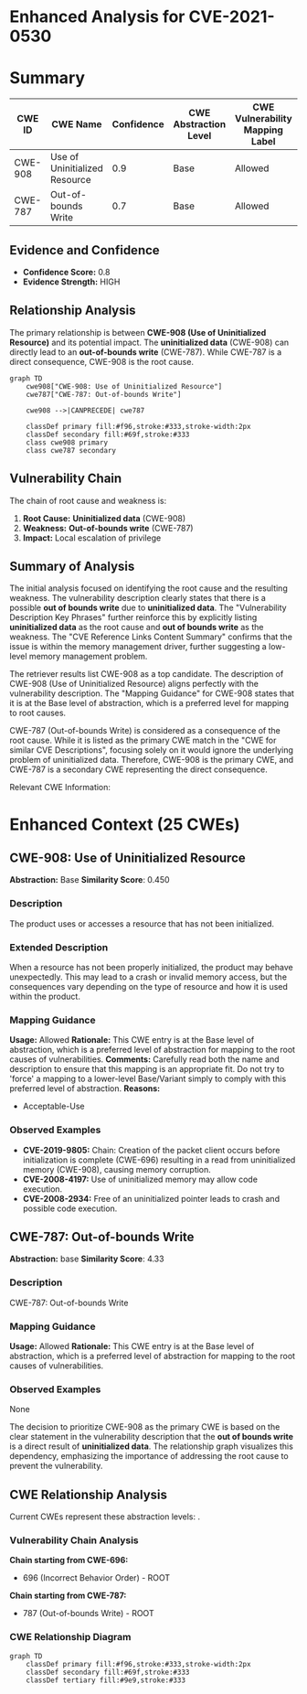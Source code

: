 # Enhanced Analysis for CVE-2021-0530

# Summary
| CWE ID | CWE Name | Confidence | CWE Abstraction Level | CWE Vulnerability Mapping Label | CWE-Vulnerability Mapping Notes |
|---|---|---|---|---|---|
| CWE-908 | Use of Uninitialized Resource | 0.9 | Base | Allowed | Primary CWE |
| CWE-787 | Out-of-bounds Write | 0.7 | Base | Allowed | Secondary Candidate |

## Evidence and Confidence

*   **Confidence Score:** 0.8
*   **Evidence Strength:** HIGH

## Relationship Analysis
The primary relationship is between **CWE-908 (Use of Uninitialized Resource)** and its potential impact. The **uninitialized data** (CWE-908) can directly lead to an **out-of-bounds write** (CWE-787). While CWE-787 is a direct consequence, CWE-908 is the root cause.

```mermaid
graph TD
    cwe908["CWE-908: Use of Uninitialized Resource"]
    cwe787["CWE-787: Out-of-bounds Write"]

    cwe908 -->|CANPRECEDE| cwe787

    classDef primary fill:#f96,stroke:#333,stroke-width:2px
    classDef secondary fill:#69f,stroke:#333
    class cwe908 primary
    class cwe787 secondary
```

## Vulnerability Chain
The chain of root cause and weakness is:

1.  **Root Cause:** **Uninitialized data** (CWE-908)
2.  **Weakness:** **Out-of-bounds write** (CWE-787)
3.  **Impact:** Local escalation of privilege

## Summary of Analysis
The initial analysis focused on identifying the root cause and the resulting weakness. The vulnerability description clearly states that there is a possible **out of bounds write** due to **uninitialized data**. The "Vulnerability Description Key Phrases" further reinforce this by explicitly listing **uninitialized data** as the root cause and **out of bounds write** as the weakness. The "CVE Reference Links Content Summary" confirms that the issue is within the memory management driver, further suggesting a low-level memory management problem.

The retriever results list CWE-908 as a top candidate. The description of CWE-908 (Use of Uninitialized Resource) aligns perfectly with the vulnerability description. The "Mapping Guidance" for CWE-908 states that it is at the Base level of abstraction, which is a preferred level for mapping to root causes.

CWE-787 (Out-of-bounds Write) is considered as a consequence of the root cause. While it is listed as the primary CWE match in the "CWE for similar CVE Descriptions", focusing solely on it would ignore the underlying problem of uninitialized data. Therefore, CWE-908 is the primary CWE, and CWE-787 is a secondary CWE representing the direct consequence.

Relevant CWE Information:

# Enhanced Context (25 CWEs)

## CWE-908: Use of Uninitialized Resource
**Abstraction:** Base
**Similarity Score**: 0.450

### Description
The product uses or accesses a resource that has not been initialized.

### Extended Description
When a resource has not been properly initialized, the product may behave unexpectedly. This may lead to a crash or invalid memory access, but the consequences vary depending on the type of resource and how it is used within the product.

### Mapping Guidance
**Usage:** Allowed
**Rationale:** This CWE entry is at the Base level of abstraction, which is a preferred level of abstraction for mapping to the root causes of vulnerabilities.
**Comments:** Carefully read both the name and description to ensure that this mapping is an appropriate fit. Do not try to 'force' a mapping to a lower-level Base/Variant simply to comply with this preferred level of abstraction.
**Reasons:**
- Acceptable-Use

### Observed Examples
- **CVE-2019-9805:** Chain: Creation of the packet client occurs before initialization is complete (CWE-696) resulting in a read from uninitialized memory (CWE-908), causing memory corruption.
- **CVE-2008-4197:** Use of uninitialized memory may allow code execution.
- **CVE-2008-2934:** Free of an uninitialized pointer leads to crash and possible code execution.

## CWE-787: Out-of-bounds Write
**Abstraction:** base
**Similarity Score**: 4.33

### Description
CWE-787: Out-of-bounds Write

### Mapping Guidance
**Usage:** Allowed
**Rationale:** This CWE entry is at the Base level of abstraction, which is a preferred level of abstraction for mapping to the root causes of vulnerabilities.

### Observed Examples
None

The decision to prioritize CWE-908 as the primary CWE is based on the clear statement in the vulnerability description that the **out of bounds write** is a direct result of **uninitialized data**. The relationship graph visualizes this dependency, emphasizing the importance of addressing the root cause to prevent the vulnerability.


## CWE Relationship Analysis

Current CWEs represent these abstraction levels: .


### Vulnerability Chain Analysis

**Chain starting from CWE-696:**
- 696 (Incorrect Behavior Order) - ROOT


**Chain starting from CWE-787:**
- 787 (Out-of-bounds Write) - ROOT



### CWE Relationship Diagram

```mermaid
graph TD
    classDef primary fill:#f96,stroke:#333,stroke-width:2px
    classDef secondary fill:#69f,stroke:#333
    classDef tertiary fill:#9e9,stroke:#333
```